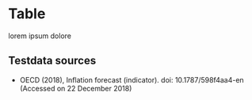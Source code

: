
# Table

lorem ipsum dolore

## Testdata sources

* OECD (2018), Inflation forecast (indicator). doi: 10.1787/598f4aa4-en (Accessed on 22 December 2018)
